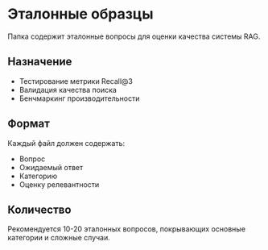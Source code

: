 # Эталонные образцы

Папка содержит эталонные вопросы для оценки качества системы RAG.

## Назначение

- Тестирование метрики Recall@3
- Валидация качества поиска
- Бенчмаркинг производительности

## Формат

Каждый файл должен содержать:
- Вопрос
- Ожидаемый ответ
- Категорию
- Оценку релевантности

## Количество

Рекомендуется 10-20 эталонных вопросов, покрывающих основные категории и сложные случаи.
